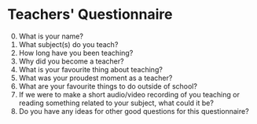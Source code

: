 # Teachers' Questionnaire

0. What is your name?
0. What subject(s) do you teach?
0. How long have you been teaching?
0. Why did you become a teacher?
0. What is your favourite thing about teaching?
0. What was your proudest moment as a teacher?
0. What are your favourite things to do outside of school?
0. If we were to make a short audio/video recording of you teaching or 
reading something related to your subject, what could it be?
0. Do you have any ideas for other good questions for this questionnaire?
